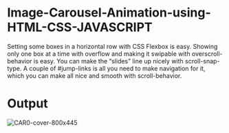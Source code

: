 # Image-Carousel-Animation-using-HTML-CSS-JAVASCRIPT
Setting some boxes in a horizontal row with CSS Flexbox is easy.
Showing only one box at a time with overflow and making it swipable with overscroll-behavior is easy.
You can make the “slides” line up nicely with scroll-snap-type.
A couple of #jump-links is all you need to make navigation for it, which you can make all nice and smooth with scroll-behavior.

# Output
![CAR0-cover-800x445](https://github.com/Educornerz/Image-Carousel-Animation-using-HTML-CSS-JAVASCRIPT/assets/137485365/7543f310-3215-4345-8331-e7ad69700f8f)
